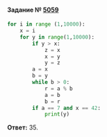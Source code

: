 #### Задание № [5059](https://inf-ege.sdamgia.ru/problem?id=5059)

```python
for i in range (1,10000):
    x = i
    for y in range(1,10000):
        if y > x:
            z = x
            x = y
            y = z
        a = x
        b = y
        while b > 0:
            r = a % b
            a = b
            b = r
        if a == 7 and x == 42:
            print(y)
```
**Ответ:** 35.
